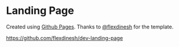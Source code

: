 # Landing Page


Created using [Github Pages](https://pages.github.com/). Thanks to [@flexdinesh](https://github.com/flexdinesh/dev-landing-page) for the template.

https://github.com/flexdinesh/dev-landing-page